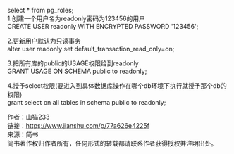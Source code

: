 select * from pg_roles;    
1.创建一个用户名为readonly密码为123456的用户  
  CREATE USER readonly WITH ENCRYPTED PASSWORD '123456';  
  
2.更新用户默认为只读事务  
  alter user readonly set default_transaction_read_only=on;  
  
3.把所有库的public的USAGE权限给到readonly  
  GRANT USAGE ON SCHEMA public to readonly;        
  
4.授予select权限(要进入到具体数据库操作在哪个db环境下执行就授予那个db的权限)  
   grant select on all tables in schema public to readonly;  
  
作者：山猫233  
链接：https://www.jianshu.com/p/77a626e4225f  
来源：简书  
简书著作权归作者所有，任何形式的转载都请联系作者获得授权并注明出处。  
